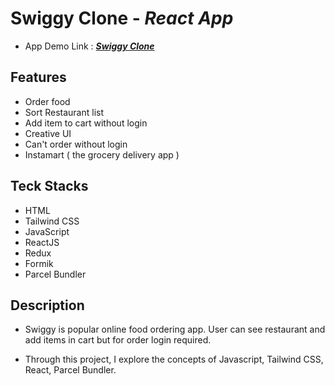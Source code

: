 # Swiggy Clone - _React App_

-   App Demo Link : **_[Swiggy Clone]()_**

## Features

-   Order food
-   Sort Restaurant list
-   Add item to cart without login
-   Creative UI
-   Can't order without login
-   Instamart ( the grocery delivery app )

## Teck Stacks

-   HTML
-   Tailwind CSS
-   JavaScript
-   ReactJS
-   Redux
-   Formik
-   Parcel Bundler

## Description

-   Swiggy is popular online food ordering app. User can see restaurant and add items in cart but for order login required.

-   Through this project, I explore the concepts of Javascript, Tailwind CSS, React, Parcel Bundler.

